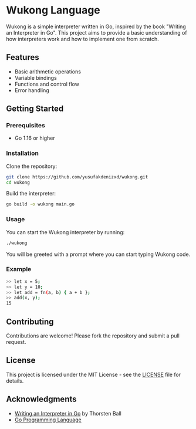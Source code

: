 # Wukong Language

Wukong is a simple interpreter written in Go, inspired by the book "Writing an Interpreter in Go". This project aims to provide a basic understanding of how interpreters work and how to implement one from scratch.

## Features

- Basic arithmetic operations
- Variable bindings
- Functions and control flow
- Error handling

## Getting Started

### Prerequisites

- Go 1.16 or higher

### Installation

Clone the repository:

```sh
git clone https://github.com/yusufakdenizxd/wukong.git
cd wukong
```

Build the interpreter:

```sh
go build -o wukong main.go
```

### Usage

You can start the Wukong interpreter by running:

```sh
./wukong
```

You will be greeted with a prompt where you can start typing Wukong code.

### Example

```sh
>> let x = 5;
>> let y = 10;
>> let add = fn(a, b) { a + b };
>> add(x, y);
15
```

## Contributing

Contributions are welcome! Please fork the repository and submit a pull request.

## License

This project is licensed under the MIT License - see the [LICENSE](LICENSE) file for details.

## Acknowledgments

- [Writing an Interpreter in Go](https://interpreterbook.com) by Thorsten Ball
- [Go Programming Language](https://golang.org)
